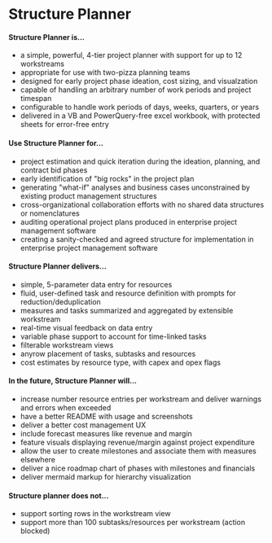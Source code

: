 # Structure Planner

#### Structure Planner is...
- a simple, powerful, 4-tier project planner with support for up to 12 workstreams 
- appropriate for use with two-pizza planning teams
- designed for early project phase ideation, cost sizing, and visualzation
- capable of handling an arbitrary number of work periods and project timespan
- configurable to handle work periods of days, weeks, quarters, or years
- delivered in a VB and PowerQuery-free excel workbook, with protected sheets for error-free entry

#### Use Structure Planner for...
- project estimation and quick iteration during the ideation, planning, and contract bid phases
- early identification of "big rocks" in the project plan
- generating "what-if" analyses and business cases unconstrained by existing product management structures
- cross-organizational collaboration efforts with no shared data structures or nomenclatures
- auditing operational project plans produced in enterprise project management software
- creating a sanity-checked and agreed structure for implementation in enterprise project management software

#### Structure Planner delivers...
- simple, 5-parameter data entry for resources
- fluid, user-defined task and resource definition with prompts for reduction/deduplication
- measures and tasks summarized and aggregated by extensible workstream
- real-time visual feedback on data entry
- variable phase support to account for time-linked tasks
- filterable workstream views
- anyrow placement of tasks, subtasks and resources
- cost estimates by resource type, with capex and opex flags

#### In the future, Structure Planner will...
- increase number resource entries per workstream and deliver warnings and errors when exceeded
- have a better README with usage and screenshots
- deliver a better cost management UX
- include forecast measures like revenue and margin
- feature visuals displaying revenue/margin against project expenditure
- allow the user to create milestones and associate them with measures elsewhere
- deliver a nice roadmap chart of phases with milestones and financials
- deliver mermaid markup for hierarchy visualization

#### Structure planner does not...
- support sorting rows in the workstream view
- support more than 100 subtasks/resources per workstream (action blocked)


